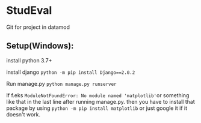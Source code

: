 # StudEval
Git for project in datamod


## Setup(Windows):
install python 3.7+

install django `python -m pip install Django==2.0.2`

Run manage.py `python manage.py runserver`

If f.eks `ModuleNotFoundError: No module named 'matplotlib'`or something like that in the last line after running manage.py. then you have to install that package by using `python -m pip install matplotlib` or just google it if it doesn't work.
